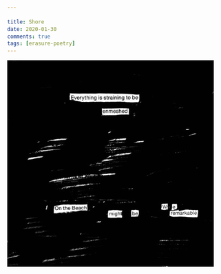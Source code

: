 ```yaml
---  
  
title: Shore  
date: 2020-01-30
comments: true  
tags: [erasure-poetry]  
---  
```


<img src="/assets/images/articles/shore.jpeg" class="responsive"><br>
